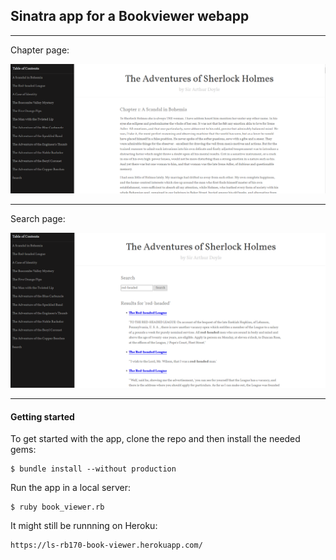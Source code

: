 ## Sinatra app for a Bookviewer webapp

***
Chapter page:

![All lists screenshot](/public/images/chapterpage.png)

***
Search page:

![List detail screenshot](/public/images/search.png)
***

#### Getting started

To get started with the app, clone the repo and then install the needed gems:

```
$ bundle install --without production
```

Run the app in a local server:

```
$ ruby book_viewer.rb
```

It might still be runnning on Heroku:
```
https://ls-rb170-book-viewer.herokuapp.com/
```